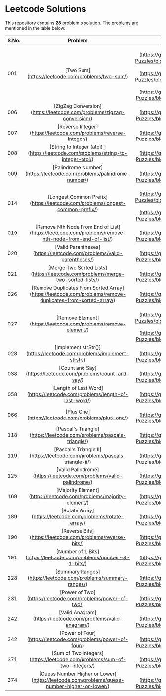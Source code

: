 # Leetcode Solutions

This repository contains **28** problem's solution. The problems are mentioned in the table below:

S.No.|Problem | Implementation | Difficulty
--- | :---: | :---: | :---:
001 | [Two Sum] (https://leetcode.com/problems/two-sum/) | C++: [Solution 01] (https://github.com/sarsjits/Programming-Puzzles/blob/master/leetcode/P001S01.cpp), [Solution 02] (https://github.com/sarsjits/Programming-Puzzles/blob/master/leetcode/P001S02.cpp), [Solution 03] (https://github.com/sarsjits/Programming-Puzzles/blob/master/leetcode/P001S03.cpp) | Easy
006 | [ZigZag Conversion] (https://leetcode.com/problems/zigzag-conversion/) | C++: [Solution 01] (https://github.com/sarsjits/Programming-Puzzles/blob/master/leetcode/P006S01.cpp) | Easy
007 | [Reverse Integer] (https://leetcode.com/problems/reverse-integer/) | C++: [Solution 01] (https://github.com/sarsjits/Programming-Puzzles/blob/master/leetcode/P007S01.cpp) | Easy
008 | [String to Integer (atoi) ] (https://leetcode.com/problems/string-to-integer-atoi/) | C++: [Solution 01] (https://github.com/sarsjits/Programming-Puzzles/blob/master/leetcode/P008S01.cpp) | Easy
009 | [Palindrome Number] (https://leetcode.com/problems/palindrome-number/) | C++: [Solution 01] (https://github.com/sarsjits/Programming-Puzzles/blob/master/leetcode/P009S01.cpp) | Easy
014 | [Longest Common Prefix] (https://leetcode.com/problems/longest-common-prefix/) | C++: [Solution 01] (https://github.com/sarsjits/Programming-Puzzles/blob/master/leetcode/P014S01.cpp), [Solution 02] (https://github.com/sarsjits/Programming-Puzzles/blob/master/leetcode/P014S02.cpp) | Easy
019 | [Remove Nth Node From End of List] (https://leetcode.com/problems/remove-nth-node-from-end-of-list/) | C++: [Solution 01] (https://github.com/sarsjits/Programming-Puzzles/blob/master/leetcode/P019S01.cpp) | Easy
020 | [Valid Parantheses] (https://leetcode.com/problems/valid-parentheses/) | C++: [Solution 01] (https://github.com/sarsjits/Programming-Puzzles/blob/master/leetcode/P020S01.cpp) | Easy
021 | [Merge Two Sorted Lists] (https://leetcode.com/problems/merge-two-sorted-lists/) | C++: [Solution 01] (https://github.com/sarsjits/Programming-Puzzles/blob/master/leetcode/P021S01.cpp) | Easy
026 | [Remove Duplicates From Sorted Array] (https://leetcode.com/problems/remove-duplicates-from-sorted-array/) | C++: [Solution 01] (https://github.com/sarsjits/Programming-Puzzles/blob/master/leetcode/P026S01.cpp) | Easy
027 | [Remove Element] (https://leetcode.com/problems/remove-element/) | C++: [Solution 01] (https://github.com/sarsjits/Programming-Puzzles/blob/master/leetcode/P027S01.cpp), [Solution 02] (https://github.com/sarsjits/Programming-Puzzles/blob/master/leetcode/P027S02.cpp) | Easy
028 | [Implement strStr()] (https://leetcode.com/problems/implement-strstr/) | C++: [Solution 01] (https://github.com/sarsjits/Programming-Puzzles/blob/master/leetcode/P028S01.cpp) | Easy
038 | [Count and Say] (https://leetcode.com/problems/count-and-say/) | C++: [Solution 01] (https://github.com/sarsjits/Programming-Puzzles/blob/master/leetcode/P038S01.cpp) | Easy
058 | [Length of Last Word] (https://leetcode.com/problems/length-of-last-word/) | C++: [Solution 01] (https://github.com/sarsjits/Programming-Puzzles/blob/master/leetcode/P058S01.cpp) | Easy
066 | [Plus One] (https://leetcode.com/problems/plus-one/) | C++: [Solution 01] (https://github.com/sarsjits/Programming-Puzzles/blob/master/leetcode/P066S01.cpp) | Easy 
118 | [Pascal's Triangle] (https://leetcode.com/problems/pascals-triangle/) | C++: [Solution 01] (https://github.com/sarsjits/Programming-Puzzles/blob/master/leetcode/P118S01.cpp) | Easy
119 | [Pascal's Triangle II] (https://leetcode.com/problems/pascals-triangle-ii/) | C++: [Solution 01] (https://github.com/sarsjits/Programming-Puzzles/blob/master/leetcode/P119S01.cpp) | Easy
125 | [Valid Palindrome] (https://leetcode.com/problems/valid-palindrome/) | C++: [Solution 01] (https://github.com/sarsjits/Programming-Puzzles/blob/master/leetcode/P125S01.cpp) | Easy
169 | [Majority Element] (https://leetcode.com/problems/majority-element/) | C++: [Solution 01] (https://github.com/sarsjits/Programming-Puzzles/blob/master/leetcode/P169S01.cpp) | Easy
189 | [Rotate Array] (https://leetcode.com/problems/rotate-array/) | C++: [Solution 01] (https://github.com/sarsjits/Programming-Puzzles/blob/master/leetcode/P189S01.cpp) | Easy
190 | [Reverse Bits] (https://leetcode.com/problems/reverse-bits/) | C++: [Solution 01] (https://github.com/sarsjits/Programming-Puzzles/blob/master/leetcode/P190S01.cpp) | Easy
191 | [Number of 1 Bits] (https://leetcode.com/problems/number-of-1-bits/) | C++: [Solution 01] (https://github.com/sarsjits/Programming-Puzzles/blob/master/leetcode/P191S01.cpp) | Easy
228 | [Summary Ranges] (https://leetcode.com/problems/summary-ranges/) | C++: [Solution 01] (https://github.com/sarsjits/Programming-Puzzles/blob/master/leetcode/P228S01.cpp) | Easy
231 | [Power of Two] (https://leetcode.com/problems/power-of-two/) | C++: [Solution 01] (https://github.com/sarsjits/Programming-Puzzles/blob/master/leetcode/P231S01.cpp) | Easy
242 | [Valid Anagram] (https://leetcode.com/problems/valid-anagram/) | C++: [Solution 01] (https://github.com/sarsjits/Programming-Puzzles/blob/master/leetcode/P242S01.cpp) | Easy
342 | [Power of Four] (https://leetcode.com/problems/power-of-four/) | C++: [Solution 01] (https://github.com/sarsjits/Programming-Puzzles/blob/master/leetcode/P342S01.cpp) | Easy
371 | [Sum of Two Integers] (https://leetcode.com/problems/sum-of-two-integers/) | C++: [Solution 01] (https://github.com/sarsjits/Programming-Puzzles/blob/master/leetcode/P371S01.cpp) | Easy
374 | [Guess Number Higher or Lower] (https://leetcode.com/problems/guess-number-higher-or-lower/) | C++: [Solution 01] (https://github.com/sarsjits/Programming-Puzzles/blob/master/leetcode/P374S01.cpp) | Easy
